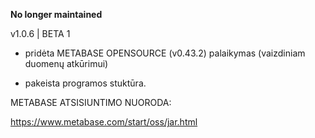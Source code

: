 **No longer maintained**


v1.0.6 | BETA 1

- pridėta METABASE OPENSOURCE (v0.43.2) palaikymas (vaizdiniam duomenų atkūrimui)

- pakeista programos stuktūra.


METABASE ATSISIUNTIMO NUORODA:

https://www.metabase.com/start/oss/jar.html


